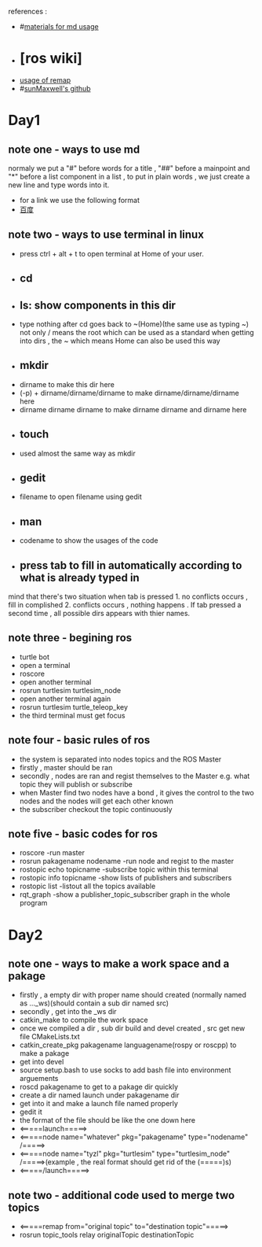 references :
+ #[materials for md usage](http://markdown.cn)
* # [ros wiki]
+   [usage of remap](http://wiki.ros.org/roslaunch/XML/remap)
+ #[sunMaxwell's github](https://github.com/sunmaxwll)

# Day1
## note one - ways to use md
normaly we put a "#" before words for a title , "##" before a mainpoint and "*" before a list component in a list , to put in plain words , we just create a new line and type words into it.
+ for a link we use the following format
+ [百度](https://baidu.com)
## note two - ways to use terminal in linux
* press ctrl + alt + t to open terminal at Home of your user.
* ## cd
* ## ls: show components in this dir
+ type nothing after cd goes back to ~(Home)(the same use as typing ~)
not only / means the root which can be used as a standard when getting into dirs , the ~ which means Home can also be used this way
* ## mkdir
+ dirname to make this dir here
+ (-p) + dirname/dirname/dirname to make dirname/dirname/dirname here
+ dirname dirname dirname to make dirname dirname and dirname here
* ## touch
+ used almost the same way as mkdir
* ## gedit
+ filename to open filename using gedit
* ## man
+ codename to show the usages of the code
* ## press tab to fill in automatically according to what is already typed in
mind that there's two situation when tab is pressed
	1. no conflicts occurs , fill in complished
	2. conflicts occurs , nothing happens . If tab pressed a second time , all possible dirs appears with thier names.
## note three - begining ros
+ turtle bot
+ open a terminal
+ roscore
+ open another terminal
+ rosrun turtlesim turtlesim_node
+ open another terminal again
+ rosrun turtlesim turtle_teleop_key
+ the third terminal must get focus
## note four - basic rules of ros
+ the system is separated into nodes topics and the ROS Master
+ firstly , master should be ran
+ secondly , nodes are ran and regist themselves to the Master e.g. what topic they will publish or subscribe
+ when Master find two nodes have a bond , it gives the control to the two nodes and the nodes will get each other known
+ the subscriber checkout the topic continuously
## note five - basic codes for ros
+ roscore -run master
+ rosrun pakagename nodename -run node and regist to the master
+ rostopic echo topicname -subscribe topic within this terminal
+ rostopic info topicname -show lists of publishers and subscribers
+ rostopic list -listout all the topics available
+ rqt_graph -show a publisher_topic_subscriber graph in the whole program
# Day2
## note one - ways to make a work space and a pakage
+ firstly , a empty dir with proper name should created (normally named as ..._ws)(should contain a sub dir named src)
+ secondly , get into the _ws dir
+ catkin_make to compile the work space
+ once we compiled a dir , sub dir build and devel created , src get new file CMakeLists.txt
+ catkin_create_pkg pakagename languagename(rospy or roscpp) to make a pakage
+ get into devel
+ source setup.bash to use socks to add bash file into environment arguements
+ roscd pakagename to get to a pakage dir quickly
+ create a dir named launch under pakagename dir
+ get into it and make a launch file named properly
+ gedit it
+ the format of the file should be like the one down here
+ <=====launch=====>
+ <=====node name="whatever" pkg="pakagename" type="nodename" /=====>
+ <=====node name="tyzl" pkg="turtlesim" type="turtlesim_node" /=====>(example , the real format should get rid of the (=====)s)
+ <=====/launch=====>
## note two - additional code used to merge two topics
+ <=====remap from="original topic" to="destination topic"=====>
+ rosrun topic_tools relay originalTopic destinationTopic
